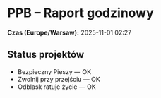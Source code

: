 # PPB – Raport godzinowy
**Czas (Europe/Warsaw):** 2025-11-01 02:27

## Status projektów
- Bezpieczny Pieszy — OK
- Zwolnij przy przejściu — OK
- Odblask ratuje życie — OK

